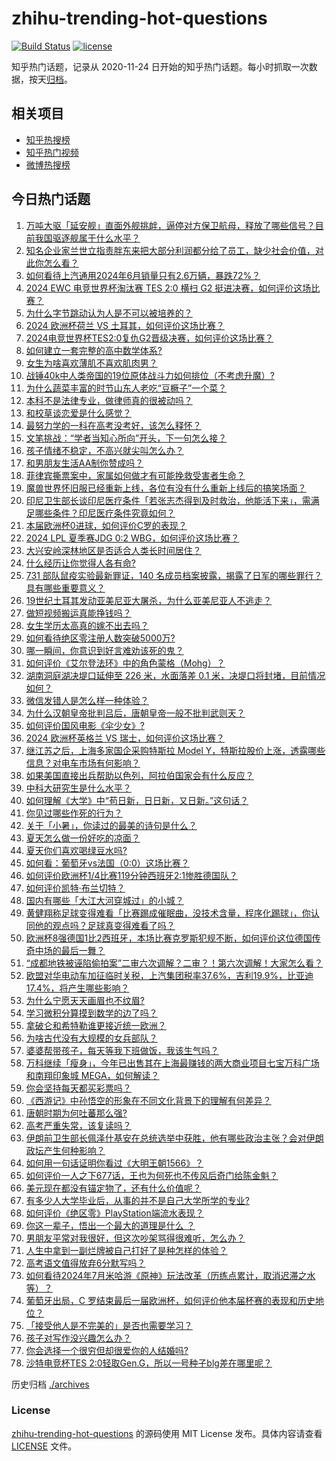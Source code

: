 # zhihu-trending-hot-questions

[![Build Status](https://github.com/justjavac/zhihu-trending-hot-questions/workflows/ci/badge.svg?branch=master)](https://github.com/justjavac/zhihu-trending-hot-questions/actions)
[![license](https://img.shields.io/github/license/justjavac/zhihu-trending-hot-questions)](https://github.com/justjavac/zhihu-trending-hot-questions/blob/master/LICENSE)

知乎热门话题，记录从 2020-11-24
日开始的知乎热门话题。每小时抓取一次数据，按天[归档](./archives)。

## 相关项目

- [知乎热搜榜](https://github.com/justjavac/zhihu-trending-top-search)
- [知乎热门视频](https://github.com/justjavac/zhihu-trending-hot-video)
- [微博热搜榜](https://github.com/justjavac/weibo-trending-hot-search)

## 今日热门话题

<!-- BEGIN -->
<!-- 最后更新时间 Sun Jul 07 2024 07:10:48 GMT+0800 (China Standard Time) -->

1. [万吨大驱「延安舰」直面外舰挑衅，逼停对方保卫航母，释放了哪些信号？目前我国驱逐舰属于什么水平？](https://www.zhihu.com/question/660895313)
1. [知名企业家兰世立指责胖东来把大部分利润都分给了员工，缺少社会价值，对此你怎么看？](https://www.zhihu.com/question/660921714)
1. [如何看待上汽通用2024年6月销量只有2.6万辆，暴跌72%？](https://www.zhihu.com/question/660816929)
1. [2024 EWC 电竞世界杯淘汰赛 TES 2:0 横扫 G2 挺进决赛，如何评价这场比赛？](https://www.zhihu.com/question/660932423)
1. [为什么字节跳动认为人是不可以被培养的？](https://www.zhihu.com/question/655436614)
1. [2024 欧洲杯荷兰 VS 土耳其，如何评价这场比赛？](https://www.zhihu.com/question/660706882)
1. [2024电竞世界杯TES2:0复仇G2晋级决赛，如何评价这场比赛？](https://www.zhihu.com/question/660932489)
1. [如何建立一套完整的高中数学体系?](https://www.zhihu.com/question/660660071)
1. [女生为啥喜欢薄肌不喜欢肌肉男？](https://www.zhihu.com/question/631267982)
1. [战锤40k中人类帝国的19位原体战斗力如何排位（不考虑升魔）?](https://www.zhihu.com/question/610445277)
1. [为什么蔬菜丰富的时节山东人老吃“豆橛子”一个菜？](https://www.zhihu.com/question/660661599)
1. [本科不是法律专业，做律师真的很被动吗？](https://www.zhihu.com/question/660327906)
1. [和校草谈恋爱是什么感觉？](https://www.zhihu.com/question/452832066)
1. [最努力学的一科在高考没考好，该怎么释怀？](https://www.zhihu.com/question/660837398)
1. [文笔挑战：“学者当知心所向”开头，下一句怎么接？](https://www.zhihu.com/question/659943367)
1. [孩子情绪不稳定，不高兴就尖叫怎么办？](https://www.zhihu.com/question/659307397)
1. [和男朋友生活AA制你赞成吗？](https://www.zhihu.com/question/660701532)
1. [菲律宾撕票案中，家属如何做才有可能挽救受害者生命？](https://www.zhihu.com/question/660791903)
1. [魔兽世界怀旧服已经重新上线，各位有没有什么重新上线后的搞笑场面？](https://www.zhihu.com/question/660340763)
1. [印尼卫生部长谈印尼医疗条件「若张志杰得到及时救治，他能活下来」，需满足哪些条件？印尼医疗条件究竟如何？](https://www.zhihu.com/question/660713859)
1. [本届欧洲杯0进球，如何评价C罗的表现？](https://www.zhihu.com/question/660866244)
1. [2024 LPL 夏季赛JDG 0:2 WBG，如何评价这场比赛？](https://www.zhihu.com/question/660908750)
1. [大兴安岭深林地区是否适合人类长时间居住？](https://www.zhihu.com/question/357661555)
1. [什么经历让你觉得人各有命?](https://www.zhihu.com/question/657312747)
1. [731 部队鼠疫实验最新罪证，140 名成员档案披露，揭露了日军的哪些罪行？具有哪些重要意义？](https://www.zhihu.com/question/660879188)
1. [19世纪土耳其发动亚美尼亚大屠杀，为什么亚美尼亚人不逃走？](https://www.zhihu.com/question/424543184)
1. [做短视频搬运真能挣钱吗？](https://www.zhihu.com/question/387981295)
1. [女生学历太高真的嫁不出去吗？](https://www.zhihu.com/question/660252912)
1. [如何看待绝区零注册人数突破5000万?](https://www.zhihu.com/question/660908290)
1. [哪一瞬间，你意识到好言难劝该死的鬼？](https://www.zhihu.com/question/652415549)
1. [如何评价《艾尔登法环》中的角色蒙格（Mohg）？](https://www.zhihu.com/question/659803977)
1. [湖南洞庭湖决堤口延伸至 226 米，水面落差 0.1 米，决堤口将封堵，目前情况如何？](https://www.zhihu.com/question/660838142)
1. [微信发错人是怎么样一种体验？](https://www.zhihu.com/question/32087879)
1. [为什么汉朝皇帝批判吕后，唐朝皇帝一般不批判武则天？](https://www.zhihu.com/question/655269301)
1. [如何评价国风电影《伞少女》?](https://www.zhihu.com/question/660750034)
1. [2024 欧洲杯英格兰 VS 瑞士，如何评价这场比赛？](https://www.zhihu.com/question/660706870)
1. [继江苏之后，上海多家国企采购特斯拉 Model Y，特斯拉股价上涨，透露哪些信息？对电车市场有何影响？](https://www.zhihu.com/question/660876951)
1. [如果美国直接出兵帮助以色列，阿拉伯国家会有什么反应？](https://www.zhihu.com/question/660608101)
1. [中科大研究生是什么水平？](https://www.zhihu.com/question/323222088)
1. [如何理解《大学》中“苟日新，日日新，又日新。”这句话？](https://www.zhihu.com/question/32285889)
1. [你见过哪些作死的行为？](https://www.zhihu.com/question/626496909)
1. [关于「小暑」，你读过的最美的诗句是什么？](https://www.zhihu.com/question/660518825)
1. [夏天怎么做一份好吃的凉面？](https://www.zhihu.com/question/31020841)
1. [夏天你们喜欢喝绿豆水吗?](https://www.zhihu.com/question/659592687)
1. [如何看：葡萄牙vs法国（0:0）这场比赛？](https://www.zhihu.com/question/660861044)
1. [如何评价欧洲杯1/4比赛119分钟西班牙2:1惨胜德国队？](https://www.zhihu.com/question/660852496)
1. [如何评价凯特·布兰切特？](https://www.zhihu.com/question/278175476)
1. [国内有哪些「大江大河穿城过」的小城？](https://www.zhihu.com/question/660620451)
1. [黄健翔称足球变得难看「比赛踢成催眠曲，没技术含量，程序化踢球」，你认同他的观点吗？足球真变得难看了吗？](https://www.zhihu.com/question/660894648)
1. [欧洲杯8强德国1比2西班牙，本场比赛克罗斯犯规不断，如何评价这位德国传奇中场的最后一舞？](https://www.zhihu.com/question/660852715)
1. [“成都地铁被诬陷偷拍案”二审六次调解？二审？！第六次调解！大家怎么看？](https://www.zhihu.com/question/660918763)
1. [欧盟对华电动车加征临时关税，上汽集团税率37.6%，吉利19.9%，比亚迪17.4%，将产生哪些影响？](https://www.zhihu.com/question/660809940)
1. [为什么宁愿天天画眉也不纹眉?](https://www.zhihu.com/question/360168698)
1. [学习微积分算摸到数学的边了吗？](https://www.zhihu.com/question/660106766)
1. [拿破仑和希特勒谁更接近统一欧洲？](https://www.zhihu.com/question/315082705)
1. [为啥古代没有大规模的女兵部队？](https://www.zhihu.com/question/660759305)
1. [婆婆帮带孩子，每天等我下班做饭，我该生气吗？](https://www.zhihu.com/question/660792147)
1. [万科继续「瘦身」，今年已出售其在上海最赚钱的两大商业项目七宝万科广场和南翔印象城 MEGA，如何解读？](https://www.zhihu.com/question/660838596)
1. [你会坚持每天都买彩票吗？](https://www.zhihu.com/question/399153077)
1. [《西游记》中孙悟空的形象在不同文化背景下的理解有何差异？](https://www.zhihu.com/question/655901069)
1. [唐朝时期为何吐蕃那么强?](https://www.zhihu.com/question/37559767)
1. [高考严重失常，该复读吗？](https://www.zhihu.com/question/660665913)
1. [伊朗前卫生部长佩泽什基安在总统选举中获胜，他有哪些政治主张？会对伊朗政坛产生何种影响？](https://www.zhihu.com/question/660881723)
1. [如何用一句话证明你看过《大明王朝1566》？](https://www.zhihu.com/question/659012272)
1. [如何评价一人之下677话，王也为何死也不传风后奇门给陈金魁？](https://www.zhihu.com/question/660789539)
1. [美元现在都没有锚定物了，还有什么价值呢？](https://www.zhihu.com/question/660567820)
1. [有多少人大学毕业后，从事的并不是自己大学所学的专业?](https://www.zhihu.com/question/660750876)
1. [如何评价《绝区零》PlayStation端流水表现？](https://www.zhihu.com/question/660796764)
1. [你这一辈子，悟出一个最大的道理是什么 ？](https://www.zhihu.com/question/658136409)
1. [男朋友平常对我很好，但这次吵架骂得很难听，怎么办？](https://www.zhihu.com/question/660652817)
1. [人生中拿到一副烂牌被自己打好了是种怎样的体验？](https://www.zhihu.com/question/42041029)
1. [高考语文值得放弃6分默写吗？](https://www.zhihu.com/question/416068288)
1. [如何看待2024年7月米哈游《原神》玩法改革（历练点累计，取消迟滞之水等）？](https://www.zhihu.com/question/660819469)
1. [葡萄牙出局，C 罗结束最后一届欧洲杯，如何评价他本届杯赛的表现和历史地位？](https://www.zhihu.com/question/660866337)
1. [「接受他人是不完美的」是否也需要学习？](https://www.zhihu.com/question/660751191)
1. [孩子对写作没兴趣怎么办？](https://www.zhihu.com/question/659037033)
1. [你会选择一个很穷但却很爱你的人结婚吗?](https://www.zhihu.com/question/658094954)
1. [沙特电竞杯TES 2:0轻取Gen.G，所以一号种子blg差在哪里呢？](https://www.zhihu.com/question/660850902)

<!-- END -->

历史归档 [./archives](./archives)

### License

[zhihu-trending-hot-questions](https://github.com/justjavac/zhihu-trending-hot-questions)
的源码使用 MIT License 发布。具体内容请查看 [LICENSE](./LICENSE) 文件。
